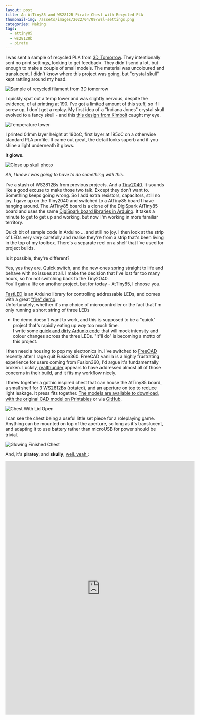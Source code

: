 ```yaml
---
layout: post
title: An AtTiny85 and WS2812B Pirate Chest with Recycled PLA
thumbnail-img: /assets/images/2022/04/09/wsl-settings.png
categories: Making
tags: 
  - attiny85
  - ws28128b
  - pirate
---
```


I was sent a sample of recycled PLA from [3D Tomorrow](https://3dtomorrow.com/).  They intentionally sent no print settings, looking to get 
feedback.  They didn't send a lot, but enough to make a couple of small models.  The material was 
uncoloured and translucent.  I didn't know where this project was going, but "crystal skull" kept rattling around my head.

![Sample of recycled filament from 3D tomorrow](/assets/images/2022/05/02/pla-spool.jpg)

I quickly spat out a temp tower and was slightly nervous, despite the evidence, of at printing at 190.  I've got a 
limited amount of this stuff, so if I screw up, I don't get a replay.  My first idea of a "Indiana Jones" crystal skull 
evolved to a fancy skull - and this [this design from Kimbolt](https://www.printables.com/model/61094-fancy-skull) 
caught my eye.

![Temperature tower](/assets/images/2022/05/02/temp-tower.jpg)

I printed 0.1mm layer height at 190oC, first layer at 195oC on a otherwise standard PLA profile.  It came out great, 
the detail looks superb and if you shine a light underneath it glows.

**It glows.**

![Close up skull photo](/assets/images/2022/05/02/skull-detail.jpg)

_Ah, I knew I was going to have to do something with this._

I've a stash of WS2812Bs from previous projects.  And a [Tiny2040](https://shop.pimoroni.com/products/tiny-2040?variant=39560012234835). 
It sounds like a good excuse to make those two talk. Except they don't want to.  Something keeps going wrong. 
So I add extra resistors, capacitors, still no joy.  I gave up on the Tiny2040 and switched to a AtTiny85 board I have hanging around. 
The AtTiny85 board is a clone of the DigiSpark AtTiny85 board and uses the same [DigiSpark board libraries in Arduino](http://digistump.com/wiki/digispark/tutorials/connecting). 
It takes a minute to get to get up and working, but now I'm working in more familiar territory.

Quick bit of sample code in Arduino ... and still no joy.  I then look at the strip of LEDs very *very* carefully and 
realise they're from a strip that's been living in the top of my toolbox.  There's a separate reel on a shelf that 
I've used for project builds.

Is it possible, they're different?

Yes, yes they are.  Quick switch, and the new ones spring straight to life and behave with no issues at all.  I make the 
decision that I've lost far too many hours, so I'm not switching back to the Tiny2040.  
You'll gain a life on another project, but for today - AtTiny85, I choose you.

[FastLED](http://fastled.io/) is an Arduino library for controlling addressable LEDs, and comes with a great ["fire" demo](https://github.com/FastLED/FastLED/blob/master/examples/Fire2012/Fire2012.ino).  
Unfortunately, whether it's my choice of microcontroller or the fact that I'm only running a short string of three LEDs 
- the demo doesn't want to work, and this is supposed to be a "quick" project that's rapidly eating up *way* too much time.  
I write some [quick and dirty Ardunio code](https://github.com/kianryan/attiny85-chest) that will mock intensity and colour 
changes across the three LEDs.  "It'll do" is becoming a motto of this project.

I then need a housing to pop my electronics in.  I've switched to [FreeCAD](https://www.freecadweb.org/) recently after I rage quit Fusion360.  FreeCAD 
vanilla is a highly frustrating experience for users coming from Fusion360, I'd argue it's fundamentally broken.  Luckily, 
[realthunder](https://github.com/realthunder/FreeCAD/releases) appears to have addressed almost all of those concerns in their build, and it fits my workflow nicely.

I threw together a gothic inspired chest that can house the AtTiny85 board, a small shelf for 3 WS2812Bs (rotated), 
and an aperture on top to reduce light leakage.  It press fits together.  [The models are available to download, with the original 
CAD model on Printables](https://www.printables.com/model/200463-lighting-chest-for-attiny85-board-and-3x-ws2812bb-) or via [GitHub](https://github.com/kianryan/attiny85-chest).

![Chest With Lid Open](/assets/images/2022/05/02/lid-open.jpg)

I can see the chest being a useful little set piece for a roleplaying game.  Anything can be mounted on top of the aperture, so long 
as it's translucent, and adapting it to use battery rather than microUSB for power should be trivial.

![Glowing Finished Chest](/assets/images/2022/05/02/glowy.jpg)

And, it's **piratey**, and **skully**, [well, yeah.](https://www.youtube.com/shorts/dihhxYVUel8):  

<iframe frameborder="0" scrolling="no" marginheight="0" marginwidth="0" width="600" height="800" type="text/html" src="https://www.youtube.com/embed/dihhxYVUel8?autoplay=0&fs=0&iv_load_policy=3&showinfo=0&rel=0&cc_load_policy=0&start=0&end=0"></iframe>

